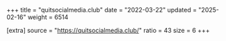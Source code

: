 +++
title = "quitsocialmedia.club"
date = "2022-03-22"
updated = "2025-02-16"
weight = 6514

[extra]
source = "https://quitsocialmedia.club/"
ratio = 43
size = 6
+++
